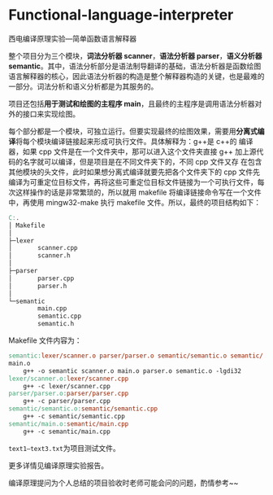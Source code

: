 # Functional-language-interpreter
西电编译原理实验—简单函数语言解释器

整个项目分为三个模块，**词法分析器 scanner**，**语法分析器 parser**，**语义分析器 semantic**。其中，语法分析部分是语法制导翻译的基础，语法分析器是函数绘图语言解释器的核心，因此语法分析器的构造是整个解释器构造的关键，也是最难的一部分。词法分析和语义分析都是为其服务的。 

项目还包括**用于测试和绘图的主程序 main**，且最终的主程序是调用语法分析器对外的接口来实现绘图。 

每个部分都是一个模块，可独立运行。但要实现最终的绘图效果，需要用**分离式编译**将每个模块编译链接起来形成可执行文件。具体解释为：g++是 c++的 编译器，如果 cpp 文件是在一个文件夹中，那可以进入这个文件夹直接 g++ 加上源代码的名字就可以编译，但是项目是在不同文件夹下的，不同 cpp 文件又存 在包含其他模块的头文件，此时如果想分离式编译就要先把各个文件夹下的 cpp 文件先编译为可重定位目标文件，再将这些可重定位目标文件链接为一个可执行文件，每次这样操作的话是非常繁琐的，所以就用 makefile 将编译链接命令写在一个文件中，再使用 mingw32-make 执行 makefile 文件。所以，最终的项目结构如下：

```makefile
C:.
│ Makefile
│
├─lexer
│ 		scanner.cpp
│ 		scanner.h
│
├─parser
│ 		parser.cpp
│ 		parser.h
│
└─semantic
        main.cpp
        semantic.cpp
        semantic.h
```

Makefile 文件内容为：

```makefile
semantic:lexer/scanner.o parser/parser.o semantic/semantic.o semantic/
main.o
	g++ -o semantic scanner.o main.o parser.o semantic.o -lgdi32
lexer/scanner.o:lexer/scanner.cpp
	g++ -c lexer/scanner.cpp
parser/parser.o:parser/parser.cpp
	g++ -c parser/parser.cpp
semantic/semantic.o:semantic/semantic.cpp
	g++ -c semantic/semantic.cpp
semantic/main.o:semantic/main.cpp
	g++ -c semantic/main.cpp
```

`text1—text3.txt`为项目测试文件。

更多详情见编译原理实验报告。

编译原理提问为个人总结的项目验收时老师可能会问的问题，酌情参考~~
